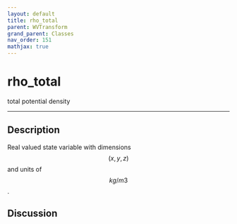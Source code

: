 ```yaml
---
layout: default
title: rho_total
parent: WVTransform
grand_parent: Classes
nav_order: 151
mathjax: true
---
```


#  rho_total

total potential density


---

## Description
Real valued state variable with dimensions $$(x,y,z)$$ and units of $$kg/m3$$.

## Discussion


